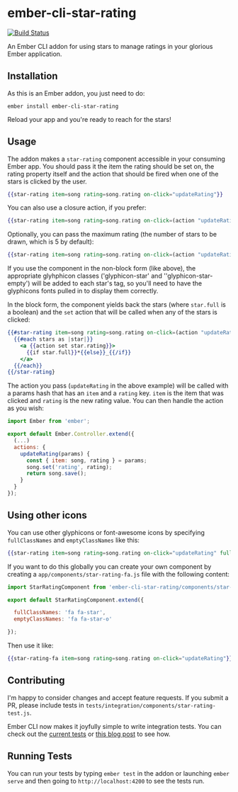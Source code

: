 # ember-cli-star-rating
[![Build Status](https://travis-ci.org/balinterdi/ember-cli-star-rating.svg?branch=master)](https://travis-ci.org/balinterdi/ember-cli-star-rating)

An Ember CLI addon for using stars to manage ratings in your glorious Ember application.

## Installation

As this is an Ember addon, you just need to do:

    ember install ember-cli-star-rating

Reload your app and you're ready to reach for the stars!

## Usage

The addon makes a `star-rating` component accessible in your consuming Ember
app. You should pass it the item the rating should be set on, the rating
property itself and the action that should be fired when one of the stars is
clicked by the user.

```hbs
{{star-rating item=song rating=song.rating on-click="updateRating"}}
```

You can also use a closure action, if you prefer:

```hbs
{{star-rating item=song rating=song.rating on-click=(action "updateRating")}}
```

Optionally, you can pass the maximum rating (the number of stars to be drawn, which is 5 by default):

```hbs
{{star-rating item=song rating=song.rating on-click=(action "updateRating") maxRating=10}}
```

If you use the component in the non-block form (like above), the appropriate
glyhphicon classes ('glyphicon-star' and ''glyphicon-star-empty') will be added
to each star's tag, so you'll need to have the glyphicons fonts pulled in to
display them correctly.

In the block form, the component yields back the stars (where `star.full` is a
boolean) and the `set` action that will be called when any of the stars is
clicked:

```hbs
{{#star-rating item=song rating=song.rating on-click=(action "updateRating")  as |stars set|}}
  {{#each stars as |star|}}
    <a {{action set star.rating}}>
      {{if star.full}}*{{else}}_{{/if}}
    </a>
  {{/each}}
{{/star-rating}
```

The action you pass (`updateRating` in the above example) will be called with a
params hash that has an `item` and a `rating` key. `item` is the item that was
clicked and `rating` is the new rating value. You can then handle the action as
you wish:

```js
import Ember from 'ember';

export default Ember.Controller.extend({
  (...)
  actions: {
    updateRating(params) {
      const { item: song, rating } = params;
      song.set('rating', rating);
      return song.save();
    }
  }
});
```

## Using other icons

You can use other glyphicons or font-awesome icons by specifying `fullClassNames` and `emptyClassNames` like this:

```hbs
{{star-rating item=song rating=song.rating on-click="updateRating" fullClassNames='fa fa-star' emptyClassNames='fa fa-star-o'}}
```

If you want to do this globally you can create your own component by creating a `app/components/star-rating-fa.js` file with the following content:

```js
import StarRatingComponent from 'ember-cli-star-rating/components/star-rating';

export default StarRatingComponent.extend({

  fullClassNames: 'fa fa-star',
  emptyClassNames: 'fa fa-star-o'

});
```

Then use it like:

```hbs
{{star-rating-fa item=song rating=song.rating on-click="updateRating"}}
```

## Contributing

I'm happy to consider changes and accept feature requests. If you submit a PR, please
include tests in `tests/integration/components/star-rating-test.js`.

Ember CLI now makes it joyfully simple to write integration tests. You can check
out the [current tests][1] or [this blog post][2] to see how.

## Running Tests

You can run your tests by typing `ember test` in the addon or launching `ember
serve` and then going to `http://localhost:4200` to see the tests run.

[1]: https://github.com/balinterdi/ember-cli-star-rating/tree/master/tests/integration/components
[2]: http://alisdair.mcdiarmid.org/2015/06/20/ember-component-integration-tests.html
